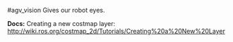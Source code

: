 #agv_vision
Gives our robot eyes. 


**Docs:**
	Creating a new costmap layer: http://wiki.ros.org/costmap_2d/Tutorials/Creating%20a%20New%20Layer

